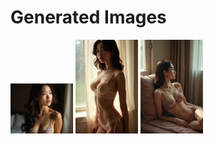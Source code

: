 # Generated Images



<img src="2025_08_05_01.webp" width="100"/> <img src="2025_08_05_02.webp" width="100"/> <img src="2025_08_05_03.webp" width="100"/>